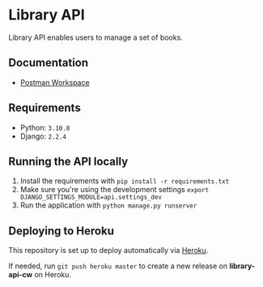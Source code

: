 # Library API

Library API enables users to manage a set of books.

## Documentation
- [Postman Workspace](https://www.postman.com/cassiewallace/workspace/library-api)

## Requirements
- Python: `3.10.8`
- Django: `2.2.4`

## Running the API locally

1. Install the requirements with `pip install -r requirements.txt`
2. Make sure you're using the development settings `export DJANGO_SETTINGS_MODULE=api.settings_dev`
3. Run the application with `python manage.py runserver`

## Deploying to Heroku

This repository is set up to deploy automatically via [Heroku](https://dashboard.heroku.com/apps/library-api-cw).

If needed, run `git push heroku master` to create a new release on **library-api-cw** on Heroku.

